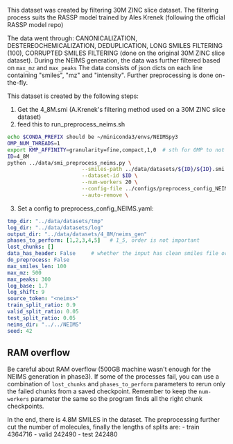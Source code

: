 This dataset was created by filtering 30M ZINC slice dataset. The filtering process 
suits the RASSP model trained by Ales Krenek (following the official RASSP model repo)

The data went through: CANONICALIZATION, DESTEREOCHEMICALIZATION, DEDUPLICATION, LONG SMILES FILTERING (100), CORRUPTED SMILES FILTERING (done on the original 30M ZINC slice dataset). 
During the NEIMS generation, the data was further filtered based on `max_mz` and `max_peaks` 
The data consists of json dicts on each line containing "smiles", "mz" and "intensity". Further preprocessing is done on-the-fly.


This dataset is created by the following steps:
1. Get the 4_8M.smi (A.Krenek's filtering method used on a 30M ZINC slice dataset)
2. feed this to run_preprocess_neims.sh

```bash
echo $CONDA_PREFIX should be ~/miniconda3/envs/NEIMSpy3
OMP_NUM_THREADS=1
export KMP_AFFINITY=granularity=fine,compact,1,0  # sth for OMP to not throw INFOs
ID=4_8M
python ../data/smi_preprocess_neims.py \
                        --smiles-path ../data/datasets/${ID}/${ID}.smi \
                        --dataset-id $ID \
                        --num-workers 20 \
                        --config-file ../configs/preprocess_config_NEIMS.yaml \
                        --auto-remove \
```

3. Set a config to preprocess_config_NEIMS.yaml:
```yaml
tmp_dir: "../data/datasets/tmp"
log_dir: "../data/datasets/log"
output_dir: "../data/datasets/4_8M/neims_gen"
phases_to_perform: [1,2,3,4,5]   # 1_5, order is not important
lost_chunks: []  
data_has_header: False     # whether the input has clean smiles file or csv (with <smiles zinc_id> structure)
do_preprocess: False
max_smiles_len: 100
max_mz: 500
max_peaks: 300
log_base: 1.7
log_shift: 9
source_token: "<neims>"
train_split_ratio: 0.9
valid_split_ratio: 0.05
test_split_ratio: 0.05
neims_dir: "../../NEIMS"
seed: 42
```

## RAM overflow
Be careful about RAM overflow (500GB machine wasn't enough for the NEIMS generation in phase3). If some of the processes fail, you can use a combination of `lost_chunks` and `phases_to_perform` parameters to rerun only the failed chunks from a saved checkpoint. Remember to keep the `num-workers` parameter the same so the program finds all the right chunk checkpoints. 

In the end, there is 4.8M SMILES in the dataset. The preprocessing further cut the number of molecules,
finally the lengths of splits are:
    - train 4364716
    - valid 242490
    - test  242480